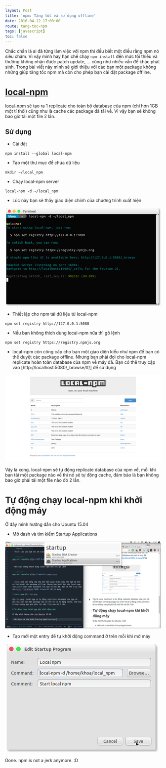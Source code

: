 ```yaml
---
layout: Post
title: 'npm: Tăng tốc và sử dụng offline'
date: 2016-04-12 17:00:00
route: tang-toc-npm
tags: [javascript]
toc: false
---
```


Chắc chắn là ai đã từng làm việc với npm thì đều biết một điều rằng npm nó siêu chậm. Vì vậy mình hay hạn chế chạy `npm install` đến mức tối thiểu và thường không nhận được patch update, ... cũng như nhiều vấn đề khác phát sinh. Trong bài viết này mình sẽ giới thiệu với các bạn một package không những giúp tăng tốc npm mà còn cho phép bạn cài đặt package offline.

# [local-npm](https://github.com/nolanlawson/local-npm)

[local-npm](https://github.com/nolanlawson/local-npm) sẽ tạo ra 1 replicate cho toàn bộ database của npm (chỉ hơn 1GB một tí thôi) cũng như là cache các package đã tải về. Vì vậy bạn sẽ không bao giờ tải một file 2 lần.

## Sử dụng

- Cài đặt

```console
npm install --global local-npm
```

- Tạo một thư mục để chứa dữ liệu

```console
mkdir ~/local_npm
```

- Chạy local-npm server

```console
local-npm -d ~/local_npm
```

- Lúc này bạn sẽ thấy giao diện chính của chương trình xuất hiện

![Giao diện của local-npm](./local_npm.png)

- Thiết lập cho npm tải dữ liệu từ local-npm

```console
npm set registry http://127.0.0.1:5080
```

- Nếu bạn không thích dùng local-npm nữa thì gõ lệnh

```console
npm set registry https://registry.npmjs.org
```

- local-npm còn công cấp cho bạn một giao diện kiểu như npm để bạn có thể duyệt các package offline. Nhưng bạn phải đợi cho local-npm replicate hoàn toàn database của npm về máy đã. Bạn có thể truy cập vào [http://localhost:5080/_browse/#/] để sử dụng

![local-npm UI](./ui.png)

Vậy là xong. local-npm sẽ tự động replicate database của npm về, mỗi khi bạn tải một package nào về thì nó sẽ tự động cache, đảm bảo là bạn không bao giờ phải tải một file nào đó 2 lần.

# Tự động chạy local-npm khi khởi động máy

Ở đây mình hướng dẫn cho Ubuntu 15.04

- Mở dash và tìm kiếm Startup Applications

![dash search](./dash.png)

- Tạo mới một entry để tự khởi động command ở trên mỗi khi mở máy

![startup setup](./settings.png)

Done. npm is not a jerk anymore. :D
